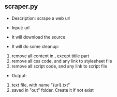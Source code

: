 ## scraper.py

- Description: scrape a web url
- Input: url
- It will download the source

- It will do some cleanup:

1. remove all content in <head>, except titile part
2. remove all css code, and any link to stylesheet file
3. remove all script code, and any link to script file

- Output:

1. text file, with name "{url}.txt"
2. saved in "out" folder. Create it if not exist
